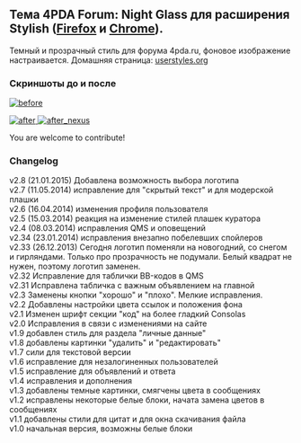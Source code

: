 ## Тема 4PDA Forum: Night Glass для расширения Stylish ([Firefox](https://addons.mozilla.org/en-US/firefox/addon/2108/) и [Chrome](https://chrome.google.com/extensions/detail/fjnbnpbmkenffdnngjfgmeleoegfcffe)).

Темный и прозрачный стиль для форума 4pda.ru, фоновое изображение настраивается.
Домашняя страница: [userstyles.org](http://userstyles.org/styles/87060)


### Скриншоты до и после

 [ ![before](http://raw.github.com/Pmmlabs/4PDAForum-NightGlass/master/screenshots/before_th.png) ](http://raw.github.com/Pmmlabs/4PDAForum-NightGlass/master/screenshots/before.png)

 [ ![after](http://raw.github.com/Pmmlabs/4PDAForum-NightGlass/master/screenshots/after_th.png) ](http://raw.github.com/Pmmlabs/4PDAForum-NightGlass/master/screenshots/after.png)
 [ ![after_nexus](http://raw.github.com/Pmmlabs/4PDAForum-NightGlass/master/screenshots/after2_th.png) ](http://raw.github.com/Pmmlabs/4PDAForum-NightGlass/master/screenshots/after2.png)
 
You are welcome to contribute!

### Changelog

v2.8 (21.01.2015) Добавлена возможность выбора логотипа<br>
v2.7 (11.05.2014) исправление для "скрытый текст" и для модерской плашки<br>
v2.6 (16.04.2014) изменения профиля пользователя<br>
v2.5 (15.03.2014) реакция на изменение стилей плашек куратора<br>
v2.4 (08.03.2014) исправления QMS и оповещений<br>
v2.34 (23.01.2014) исправления внезапно побелевших спойлеров<br>
v2.33 (26.12.2013) Сегодня логотип поменяли на новогодний, со снегом и гирляндами. Только про прозрачность не подумали. Белый квадрат не нужен, поэтому логотип заменен.<br>
v2.32 Исправление для таблички BB-кодов в QMS<br>
v2.31 Исправлена табличка с важным объявлением на главной<br>
v2.3 Заменены кнопки "хорошо" и "плохо". Мелкие исправления.<br>
v2.2 Добавлены настройки цвета ссылок и положения фона<br>
v2.1 Изменен шрифт секции "код" на более гладкий Consolas<br>
v2.0 Исправления в связи с изменениями на сайте<br>
v1.9 добавлен стиль для раздела "личные данные"<br>
v1.8 добавлены картинки "удалить" и "редактировать"<br>
v1.7 сили для текстовой версии<br>
v1.6 исправление для незалогиненных пользователей<br>
v1.5 исправление для объявлений и ответа<br>
v1.4 исправления и дополнения<br>
v1.3 добавлены темные картинки, смягчены цвета в сообщениях<br>
v1.2 исправлены некоторые белые блоки, начата замена цветов в сообщениях<br>
v1.1 добавлены стили для цитат и для окна скачивания файла<br>
v1.0 начальная версия, возможны белые блоки
